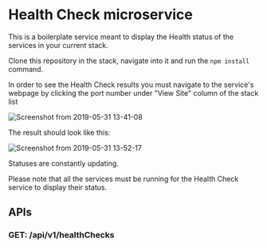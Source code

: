 Health Check microservice
===

This is a boilerplate service meant to display the Health status of the services in your current stack.

Clone this repository in the stack, navigate into it and run the `npm install` command.

In order to see the Health Check results you must navigate to the service's webpage by clicking the port number under "View Site" column of the stack list 

![Screenshot from 2019-05-31 13-41-08](https://user-images.githubusercontent.com/20372024/58697308-6a250200-83aa-11e9-8c62-db6043b514f3.png)

The result should look like this:   

![Screenshot from 2019-05-31 13-52-17](https://user-images.githubusercontent.com/20372024/58697966-634abf00-83ab-11e9-9c94-8a02a5c025d5.png)

Statuses are constantly updating.

Please note that all the services must be running for the Health Check service to display their status.


APIs
---

### GET: /api/v1/healthChecks
